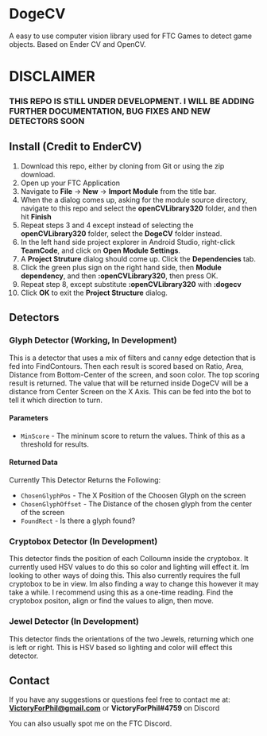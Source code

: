 # DogeCV
A easy to use computer vision library used for FTC Games to detect game objects. Based on Ender CV and OpenCV. 

# DISCLAIMER
### THIS REPO IS STILL UNDER DEVELOPMENT. I WILL BE ADDING FURTHER DOCUMENTATION, BUG FIXES AND NEW DETECTORS SOON

## Install (Credit to EnderCV)
1. Download this repo, either by cloning from Git or using the zip download. 
2. Open up your FTC Application
3. Navigate to **File** -> **New** -> **Import Module** from the title bar.
4. When the a dialog comes up, asking for the module source directory, navigate to this repo and select the **openCVLibrary320** folder, and then hit **Finish**
5. Repeat steps 3 and 4 except instead of selecting the **openCVLibrary320** folder, select the **DogeCV** folder instead.
6. In the left hand side project explorer in Android Studio, right-click **TeamCode**, and click on **Open Module Settings**.
7. A **Project Struture** dialog should come up. Click the **Dependencies** tab.
8. Click the green plus sign on the right hand side, then **Module dependency**, and then **:openCVLibrary320**, then press OK.
9. Repeat step 8, except substitute **:openCVLibrary320** with **:dogecv**
10. Click **OK** to exit the **Project Structure** dialog.
## Detectors

### Glyph Detector (Working, In Development)
This is a detector that uses a mix of filters and canny edge detection that is fed into FindContours. Then each result is scored based on Ratio, Area,
Distance from Bottom-Center of the screen, and soon color. The top scoring result is returned. The value that will be returned inside DogeCV will be a distance
from Center Screen on the X Axis. This can be fed into the bot to tell it which direction to turn.

#### Parameters
- `MinScore` - The mininum score to return the values. Think of this as a threshold for results.

#### Returned Data
Currently This Detector Returns the Following:
- `ChosenGlyphPos` - The X Position of the Choosen Glyph on the screen
- `ChosenGlyphOffset` - The Distance of the chosen glyph from the center of the screen
- `FoundRect` - Is there a glyph found?

### Cryptobox Detector (In Development)
This detector finds the position of each Colloumn inside the cryptobox. It currently used HSV values to do this so color and lighting will effect it. Im looking
to other ways of doing this. This also currently requires the full cryptobox to be in view. Im also finding a way to change this however it may take a while. I recommend using this as a one-time reading. Find the cryptobox positon, align or find the values to align, then move. 

### Jewel Detector (In Development)
This detector finds the orientations of the two Jewels, returning which one is left or right. This is HSV based so lighting and color will effect this detector.


## Contact
If you have any suggestions or questions feel free to contact me at:    
**VictoryForPhil@gmail.com**
or 
**VictoryForPhil#4759** on Discord

You can also usually spot me on the FTC Discord.
